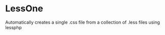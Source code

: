LessOne
=======

Automatically creates a single .css file from a collection of .less files using lessphp
